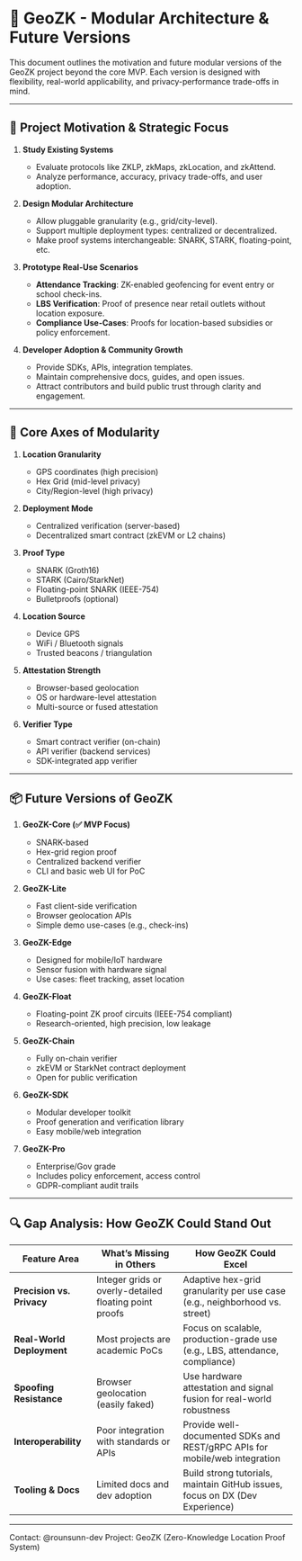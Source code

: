 # 📄 GeoZK - Modular Architecture & Future Versions

This document outlines the motivation and future modular versions of the GeoZK project beyond the core MVP. Each version is designed with flexibility, real-world applicability, and privacy-performance trade-offs in mind.

---

## 🎯 Project Motivation & Strategic Focus

1. **Study Existing Systems**

   * Evaluate protocols like ZKLP, zkMaps, zkLocation, and zkAttend.
   * Analyze performance, accuracy, privacy trade-offs, and user adoption.

2. **Design Modular Architecture**

   * Allow pluggable granularity (e.g., grid/city-level).
   * Support multiple deployment types: centralized or decentralized.
   * Make proof systems interchangeable: SNARK, STARK, floating-point, etc.

3. **Prototype Real-Use Scenarios**

   * **Attendance Tracking**: ZK-enabled geofencing for event entry or school check-ins.
   * **LBS Verification**: Proof of presence near retail outlets without location exposure.
   * **Compliance Use-Cases**: Proofs for location-based subsidies or policy enforcement.

4. **Developer Adoption & Community Growth**

   * Provide SDKs, APIs, integration templates.
   * Maintain comprehensive docs, guides, and open issues.
   * Attract contributors and build public trust through clarity and engagement.

---

## 🧩 Core Axes of Modularity

1. **Location Granularity**

   * GPS coordinates (high precision)
   * Hex Grid (mid-level privacy)
   * City/Region-level (high privacy)

2. **Deployment Mode**

   * Centralized verification (server-based)
   * Decentralized smart contract (zkEVM or L2 chains)

3. **Proof Type**

   * SNARK (Groth16)
   * STARK (Cairo/StarkNet)
   * Floating-point SNARK (IEEE-754)
   * Bulletproofs (optional)

4. **Location Source**

   * Device GPS
   * WiFi / Bluetooth signals
   * Trusted beacons / triangulation

5. **Attestation Strength**

   * Browser-based geolocation
   * OS or hardware-level attestation
   * Multi-source or fused attestation

6. **Verifier Type**

   * Smart contract verifier (on-chain)
   * API verifier (backend services)
   * SDK-integrated app verifier

---

## 📦 Future Versions of GeoZK

1. **GeoZK-Core (✅ MVP Focus)**

   * SNARK-based
   * Hex-grid region proof
   * Centralized backend verifier
   * CLI and basic web UI for PoC

2. **GeoZK-Lite**

   * Fast client-side verification
   * Browser geolocation APIs
   * Simple demo use-cases (e.g., check-ins)

3. **GeoZK-Edge**

   * Designed for mobile/IoT hardware
   * Sensor fusion with hardware signal
   * Use cases: fleet tracking, asset location

4. **GeoZK-Float**

   * Floating-point ZK proof circuits (IEEE-754 compliant)
   * Research-oriented, high precision, low leakage

5. **GeoZK-Chain**

   * Fully on-chain verifier
   * zkEVM or StarkNet contract deployment
   * Open for public verification

6. **GeoZK-SDK**

   * Modular developer toolkit
   * Proof generation and verification library
   * Easy mobile/web integration

7. **GeoZK-Pro**

   * Enterprise/Gov grade
   * Includes policy enforcement, access control
   * GDPR-compliant audit trails

---

## 🔍 Gap Analysis: How GeoZK Could Stand Out

| Feature Area              | What’s Missing in Others                               | How GeoZK Could Excel                                                        |
| ------------------------- | ------------------------------------------------------ | ---------------------------------------------------------------------------- |
| **Precision vs. Privacy** | Integer grids or overly-detailed floating point proofs | Adaptive hex-grid granularity per use case (e.g., neighborhood vs. street)   |
| **Real-World Deployment** | Most projects are academic PoCs                        | Focus on scalable, production-grade use (e.g., LBS, attendance, compliance)  |
| **Spoofing Resistance**   | Browser geolocation (easily faked)                     | Use hardware attestation and signal fusion for real-world robustness         |
| **Interoperability**      | Poor integration with standards or APIs                | Provide well-documented SDKs and REST/gRPC APIs for mobile/web integration   |
| **Tooling & Docs**        | Limited docs and dev adoption                          | Build strong tutorials, maintain GitHub issues, focus on DX (Dev Experience) |

---

Contact: @rounsunn-dev
Project: GeoZK (Zero-Knowledge Location Proof System)
